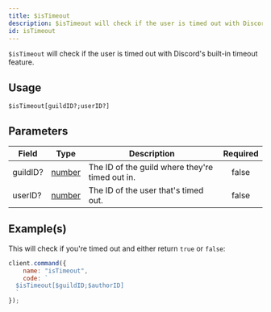 ```yaml
---
title: $isTimeout
description: $isTimeout will check if the user is timed out with Discord's built-in timeout feature.
id: isTimeout
---
```


`$isTimeout` will check if the user is timed out with Discord's built-in timeout feature.

## Usage

```aoi
$isTimeout[guildID?;userID?]
```

## Parameters

| Field    | Type                                                                                              | Description                                     | Required |
| -------- | ------------------------------------------------------------------------------------------------- | ----------------------------------------------- | :------: |
| guildID? | [number](https://developer.mozilla.org/en-US/docs/Web/JavaScript/Reference/Global_Objects/Number) | The ID of the guild where they're timed out in. |  false   |
| userID?  | [number](https://developer.mozilla.org/en-US/docs/Web/JavaScript/Reference/Global_Objects/Number) | The ID of the user that's timed out.            |  false   |

## Example(s)

This will check if you're timed out and either return `true` or `false`:

```javascript
client.command({
    name: "isTimeout",
    code: `
  $isTimeout[$guildID;$authorID]
  `
});
```
